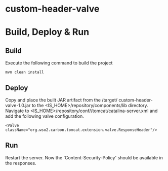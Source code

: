 # custom-header-valve

# Build, Deploy & Run

## Build
Execute the following command to build the project

```mvn clean install```

## Deploy

Copy and place the built JAR artifact from the /target/ custom-header-valve-1.0.jar to the <IS_HOME>/repository/components/lib directory. Navigate to <IS_HOME>/repository/conf//tomcat/catalina-server.xml and add the following valve configuration.

```<Valve className="org.wso2.carbon.tomcat.extension.valve.ResponseHeader"/>```

## Run

Restart the server. Now the 'Content-Security-Policy' should be available in the responses.
